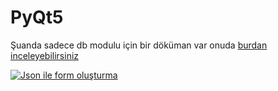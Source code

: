 # PyQt5

Şuanda sadece db modulu için bir döküman var onuda [burdan inceleyebilirsiniz](https://github.com/MaviTm/PyQt5/wiki/Db-modulu)

[![Json ile form oluşturma](http://img.youtube.com/vi/fgbLgimrq2w/0.jpg)](https://www.youtube.com/watch?v=fgbLgimrq2w "Json ile form oluşturma")
